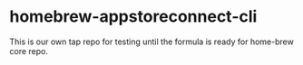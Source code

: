 # homebrew-appstoreconnect-cli
 This is our own tap repo for testing until the formula is ready for home-brew core repo.
